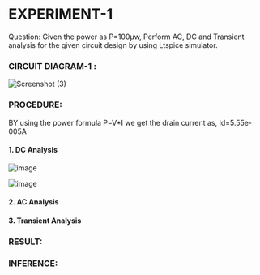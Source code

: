 # EXPERIMENT-1
Question: Given the power as P=100µw, Perform AC, DC and Transient analysis for the given circuit design by using Ltspice simulator.

### CIRCUIT DIAGRAM-1 :

![Screenshot (3)](https://github.com/user-attachments/assets/4881e263-4090-4d59-99d6-f7d710e71284)


### PROCEDURE:
BY using the power formula P=V*I 
we get the drain current as,
Id=5.55e-005A
#### 1. DC Analysis


![image](https://github.com/user-attachments/assets/ef924102-e523-4182-a514-e4dd73970e36)


  ![image](https://github.com/user-attachments/assets/4c472f89-bbfc-4ee4-ae45-14294029eebb)


#### 2. AC Analysis


#### 3. Transient Analysis


### RESULT:


### INFERENCE:

